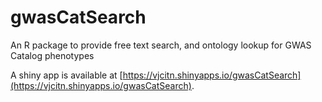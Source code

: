 # gwasCatSearch

An R package to provide free text search, and ontology lookup for GWAS Catalog phenotypes

A shiny app is available at [https://vjcitn.shinyapps.io/gwasCatSearch](https://vjcitn.shinyapps.io/gwasCatSearch).
